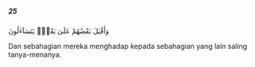 ##### 25

<span class="ayah">وَأَقْبَلَ بَعْضُهُمْ عَلَىٰ بَعْضٍۢ يَتَسَآءَلُونَ</span>

<span class="ayah_translation">Dan sebahagian mereka menghadap kepada sebahagian yang lain saling tanya-menanya.</span>

